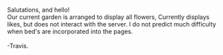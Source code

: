 Salutations, and hello!
<br>
Our current garden is arranged to display all flowers,
Currently displays likes, but does not interact with the server.
I do not predict much difficulty when bed's are incorporated into the pages.
<br>
<br>
-Travis.
